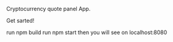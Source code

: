 Cryptocurrency quote panel App. 

Get sarted!

run npm build
run npm start
then you will see on localhost:8080
